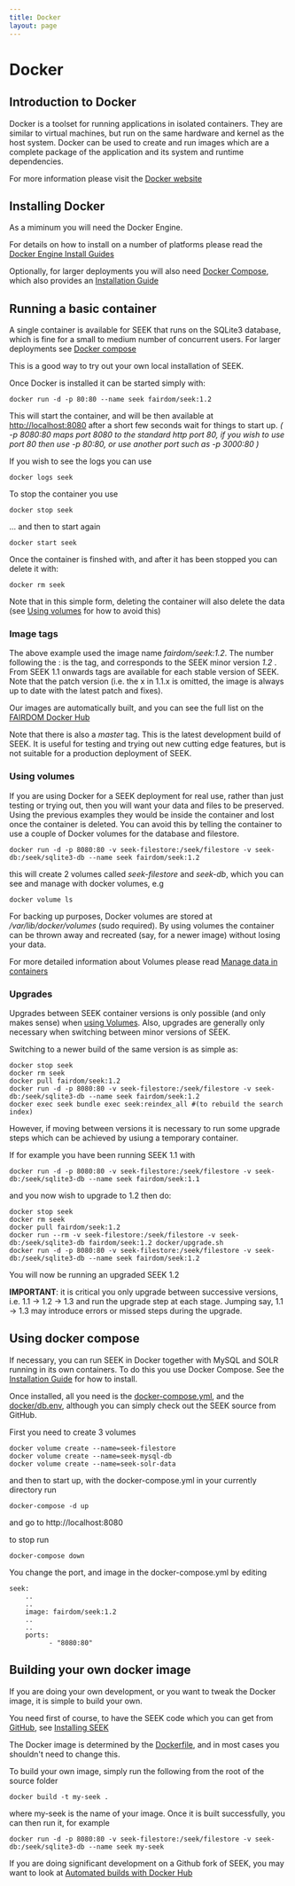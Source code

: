 ```yaml
---
title: Docker
layout: page
---
```


# Docker

## Introduction to Docker

Docker is a toolset for running applications in isolated containers. They
are similar to virtual machines, but run on the same hardware and kernel as the
host system. Docker can be used to create and run images which are a complete
package of the application and its system and runtime dependencies.

For more information please visit the [Docker website](https://www.docker.com/)

## Installing Docker

As a miminum you will need the Docker Engine. 

For details on how to install on a number of platforms please read 
the [Docker Engine Install Guides](https://docs.docker.com/engine/installation/)

Optionally, for larger deployments you will also need [Docker Compose](https://docs.docker.com/compose/), 
which also provides an [Installation Guide](https://docs.docker.com/compose/install/)


## Running a basic container

A single container is available for SEEK that runs on the SQLite3 database, 
which is fine for a small to medium number of concurrent users. For larger deployments see [Docker compose](#using-docker-compose)

This is a good way to try out your own local installation of SEEK. 

Once Docker is installed it can be started simply with:
 
    docker run -d -p 80:80 --name seek fairdom/seek:1.2
    
This will start the container, and will be then available at [http://localhost:8080](http://localhost:8080) 
after a short few seconds wait for things to start up.
_( -p 8080:80 maps port 8080 to the standard http port 80, if you wish
 to use port 80 then use -p 80:80, or use another port such as -p 3000:80 )_     
    
If you wish to see the logs you can use
    
    docker logs seek
    
To stop the container you use
    
    docker stop seek
    
... and then to start again
    
    docker start seek
    
Once the container is finshed with, and after it has been stopped you can delete it with:
    
    docker rm seek
    
Note that in this simple form, deleting the container will also delete 
the data (see [Using volumes](#using-volumes) for how to avoid this)    
   
### Image tags
   
The above example used the image name _fairdom/seek:1.2_. The number following the : is the tag, and corresponds to the SEEK minor version _1.2_ . 
From SEEK 1.1 onwards tags are available for each stable version of SEEK. 
Note that the patch version (i.e. the x in 1.1.x is omitted, the image is always up to date with the latest patch and fixes).

Our images are automatically built, and you can see the full list on the [FAIRDOM Docker Hub](https://hub.docker.com/r/fairdom/seek/tags/)
    
Note that there is also a _master_ tag. This is the latest development build of SEEK. 
It is useful for testing and trying out new cutting edge features, 
but is not suitable for a production deployment of SEEK.    

### Using volumes

If you are using Docker for a SEEK deployment for real use, rather than just testing or trying out, 
then you will want your data and files to be preserved. 
Using the previous examples they would be inside the container
and lost once the container is deleted. 
You can avoid this by telling the container to use a couple of Docker volumes for the database and filestore.
  
  
    docker run -d -p 8080:80 -v seek-filestore:/seek/filestore -v seek-db:/seek/sqlite3-db --name seek fairdom/seek:1.2
    
this will create 2 volumes called _seek-filestore_ and _seek-db_, which you can see and manage with docker volumes, e.g
    
    docker volume ls
    
For backing up purposes, Docker volumes are stored at _/var/lib/docker/volumes_ (sudo required). 
By using volumes the container can be thrown away and recreated (say, for a newer image) without losing your data.
    
For more detailed information about Volumes please read [Manage data in containers](https://docs.docker.com/engine/tutorials/dockervolumes/)    

### Upgrades

Upgrades between SEEK container versions is only possible (and only makes sense) when [using Volumes](#using-volumes). 
Also, upgrades are generally only necessary when switching between minor versions of SEEK. 

Switching to a newer build of the same version is as simple as:

    docker stop seek
    docker rm seek
    docker pull fairdom/seek:1.2
    docker run -d -p 8080:80 -v seek-filestore:/seek/filestore -v seek-db:/seek/sqlite3-db --name seek fairdom/seek:1.2
    docker exec seek bundle exec seek:reindex_all #(to rebuild the search index)
    
However, if moving between versions it is necessary to run some upgrade steps which can be achieved by usiung a temporary container.

If for example you have been running SEEK 1.1 with     

    docker run -d -p 8080:80 -v seek-filestore:/seek/filestore -v seek-db:/seek/sqlite3-db --name seek fairdom/seek:1.1
    
and you now wish to upgrade to 1.2 then do:
    
    docker stop seek
    docker rm seek
    docker pull fairdom/seek:1.2
    docker run --rm -v seek-filestore:/seek/filestore -v seek-db:/seek/sqlite3-db fairdom/seek:1.2 docker/upgrade.sh
    docker run -d -p 8080:80 -v seek-filestore:/seek/filestore -v seek-db:/seek/sqlite3-db --name seek fairdom/seek:1.2
        
You will now be running an upgraded SEEK 1.2
        
**IMPORTANT**: it is critical you only upgrade between successive versions, i.e. 1.1 -> 1.2 -> 1.3 and run the upgrade step at each stage. 
Jumping say, 1.1 -> 1.3 may introduce errors or missed steps during the upgrade.       


## Using docker compose

If necessary, you can run SEEK in Docker together with MySQL and SOLR running in its own containers. 
To do this you use Docker Compose. 
See the [Installation Guide](https://docs.docker.com/compose/install/) for how to install.
 
Once installed, all you need is the [docker-compose.yml](https://github.com/seek4science/seek/blob/master/docker-compose.yml), and the [docker/db.env](https://github.com/seek4science/seek/blob/master/docker/db.env),
although you can simply check out the SEEK source from GitHub.

First you need to create 3 volumes

    docker volume create --name=seek-filestore
    docker volume create --name=seek-mysql-db
    docker volume create --name=seek-solr-data
    
and then to start up, with the docker-compose.yml in your currently directory run
    
    docker-compose -d up
    
and go to http://localhost:8080

to stop run
    
    docker-compose down
        
You change the port, and image in the docker-compose.yml by editing
    
    seek:
        ..
        ..
        image: fairdom/seek:1.2
        ..
        ..
        ports:
              - "8080:80"                  
    

## Building your own docker image

If you are doing your own development, or you want to tweak the Docker image, it is simple to build your own.

You need first of course, to have the SEEK code which you can get from [GitHub](https://github.com/seek4science/seek), see [Installing SEEK](install.html#getting-seek)

The Docker image is determined by the [Dockerfile](https://github.com/seek4science/seek/blob/master/Dockerfile), 
and in most cases you shouldn't need to change this.

To build your own image, simply run the following from the root of the source folder

    docker build -t my-seek .
    
where my-seek is the name of your image. Once it is built successfully, you can then run it, for example
    
    docker run -d -p 8080:80 -v seek-filestore:/seek/filestore -v seek-db:/seek/sqlite3-db --name seek my-seek
    
If you are doing significant development on a Github fork of SEEK, 
you may want to look at [Automated builds with Docker Hub](https://docs.docker.com/docker-hub/builds/)    